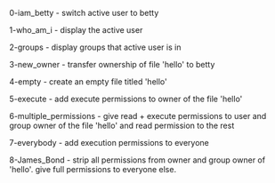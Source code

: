 0-iam_betty -
    switch active user to betty

1-who_am_i -
    display the active user

2-groups -
    display groups that active user is in

3-new_owner -
    transfer ownership of file 'hello' to
    betty

4-empty -
    create an empty file titled 'hello'

5-execute -
    add execute permissions to owner of
    the file 'hello'

6-multiple_permissions -
    give read + execute permissions to
    user and group owner of the file
    'hello' and read permission to the
    rest

7-everybody -
    add execution permissions to everyone

8-James_Bond -
    strip all permissions from owner and
    group owner of 'hello'. give full
    permissions to everyone else.



